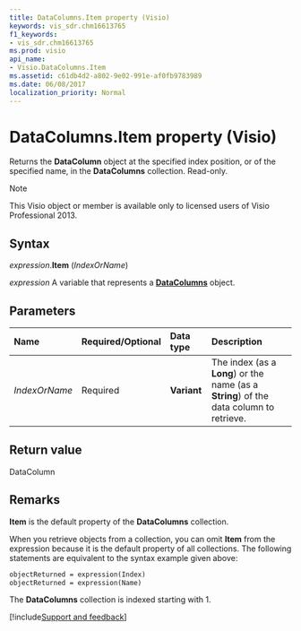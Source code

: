 ```yaml
---
title: DataColumns.Item property (Visio)
keywords: vis_sdr.chm16613765
f1_keywords:
- vis_sdr.chm16613765
ms.prod: visio
api_name:
- Visio.DataColumns.Item
ms.assetid: c61db4d2-a802-9e02-991e-af0fb9783989
ms.date: 06/08/2017
localization_priority: Normal
---
```



# DataColumns.Item property (Visio)

Returns the **DataColumn** object at the specified index position, or of the specified name, in the **DataColumns** collection. Read-only.


> [!NOTE] 
> This Visio object or member is available only to licensed users of Visio Professional 2013.


## Syntax

_expression_.**Item** (_IndexOrName_)

_expression_ A variable that represents a **[DataColumns](Visio.DataColumns.md)** object.


## Parameters

|Name|Required/Optional|Data type|Description|
|:-----|:-----|:-----|:-----|
| _IndexOrName_|Required| **Variant**|The index (as a **Long**) or the name (as a **String**) of the data column to retrieve.|

## Return value

DataColumn


## Remarks

 **Item** is the default property of the **DataColumns** collection.

When you retrieve objects from a collection, you can omit **Item** from the expression because it is the default property of all collections. The following statements are equivalent to the syntax example given above:




```vb
objectReturned = expression(Index) 
objectReturned = expression(Name) 

```

 The **DataColumns** collection is indexed starting with 1.

[!include[Support and feedback](~/includes/feedback-boilerplate.md)]